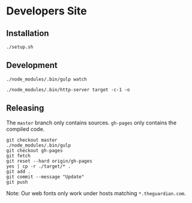 # Developers Site

## Installation

```
./setup.sh
```

## Development

```
./node_modules/.bin/gulp watch
```
```
./node_modules/.bin/http-server target -c-1 -o
```

## Releasing

The `master` branch only contains sources. `gh-pages` only contains the compiled
code.

```
git checkout master
./node_modules/.bin/gulp
git checkout gh-pages
git fetch
git reset --hard origin/gh-pages
yes | cp -r ./target/* .
git add .
git commit --message "Update"
git push
```

Note: Our web fonts only work under hosts matching `*.theguardian.com`.
